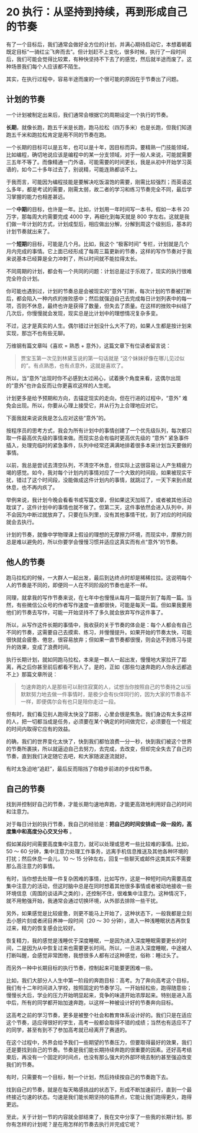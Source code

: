 # 20 执行：从坚持到持续，再到形成自己的节奏

有了一个目标后，我们通常会做好全方位的计划，并满心期待启动它，本想着朝着既定目标“一骑红尘飞奔而去”。但计划赶不上变化，很多时候，执行了一段时间后，我们可能会觉得比较累，有种快坚持不下去了的感觉，然后就半途而废了。这种场景我们每个人应该都不陌生。

其实，在执行过程中，容易半途而废的一个很可能的原因在于节奏出了问题。

## 计划的节奏

一个计划被制定出来后，我们通常会根据它的周期设定一个执行的节奏。

**长期**，就像长跑，跑五千米是长跑，跑马拉松（四万多米）也是长跑，但我们知道跑五千米和跑拉松肯定是用不同的节奏在跑。

一个长期的目标可以是五年，也可以是十年，因目标而异。要精熟一门技能领域，比如编程，确切地说应该是编程中的某一分支领域，对于一般人来说，可能就需要三五年不等了。而像精通一门外语，可能需要的时间更长，我是从初中开始学习英语的，如今二十多年过去了，别说精，可能连熟都谈不上。

于我而言，可能因为编程技能是要解决吃饭温饱的需要，刚需比较强烈；而英语这么多年，都是考试的需要，刚需太弱，故二者的学习和练习节奏完全不同，最后学习掌握的能力也相差甚远。

一个**中期**的目标，也许是一年。比如，计划用一年时间写一本书，假如一本书 20 万字，那每周大约需要完成 4000 字，再细化到每天就是 800 字左右。这就是我们做一年计划的方式，计划成型后，相应做出分解，分解到周这个级别后，基本的计划节奏就出来了。

一个**短期**的目标，可能是几个月。比如，我这个 “极客时间” 专栏，计划就是几个月内完成的事情。它上面已经形成了每周三篇更新的节奏，这样的写作节奏对于我来说基本已经算是全力冲刺了，所以时间就不能拉得太长。

不同周期的计划，都会有一个共同的问题：计划总是过于乐观了，现实的执行很难完全符合计划。

你可能也遇到过，计划的节奏总是会被现实的“意外”打断，每次计划的节奏被打断后，都会陷入一种内疚的挫败感中；然后就强迫自己去完成每日计划列表中的每一项，否则不休息，最终也许是获得了数量，但失去了质量。在这样的挫败中纠结了几次后，你慢慢就会发现，现实总是比计划中的理想情况复杂多变。

不过，这才是真实的人生。偶尔错过计划没什么大不了的，如果人生都是按计划来实现，那岂不也有些无聊。

万维钢有篇文章叫《喜欢 = 熟悉 + 意外》，这篇文章下有位读者留言说：

> 贾宝玉第一次见到林黛玉说的第一句话就是 “这个妹妹好像在哪儿见过似的”。有点熟悉，也有点意外，这就是喜欢了。

所以，当“意外”出现时你不必感到太过闹心，试着换个角度来看，这偶尔出现的“意外”也许会反而让你更喜欢这样的人生呢。

计划更多是给予预期和方向，去锚定现实的走向，但在行进的过程中，“意外” 难免会出现。所以，你要从心理上接受它，并从行为上合理地应对它。

下面我就来说说我是怎么应对这些“意外”的。

按程序员的思考方式，我会为所有计划中的事情创建了一个优先级队列，每次都只取一件最高优先级的事情来做。而现实总会有临时更高优先级的 “意外” 紧急事件插入，处理完临时的紧急事件，队列中经常还满满地排着很多本来计划当天要做的事情。

以前，我总是尝试去清空队列，不清空不休息，但实际上这很容易让人产生精疲力竭的感觉。如今，我对每个计划内的事情对应了一个大致的时间段，如果被现实干扰，错过了这个时间段，没能做成这件计划内的事情，就跳过了，一天下来到点就休息，也不再内疚了。

举例来说，我计划今晚会看看书或写篇文章，但如果这天加班了，或者被其他活动耽误了，这件计划中的事情也就不做了。但第二天，这件事依然会进入队列中，并不会因为中断过就放弃了。只要在队列里，没有其他事情干扰，到了对应的时间段就会去执行。

计划的节奏，就像中学物理课上假设的理想的无摩擦力环境，而现实中，摩擦力则总是难以避免的，所以你要学会慢慢习惯并适应这真实而有点“意外”的节奏。

## 他人的节奏

跑马拉松的时候，一大群人一起出发，最后到达终点时却是稀稀拉拉。这说明每个人的节奏是不同的，即便同一人在不同阶段的节奏也是不一样。

同理，就拿我的写作节奏来说，在七年中也慢慢从每月一篇提升到了每周一篇。当然，有些微信公众号的作者写作速度一直都很快，可能是每天一篇。但如果我要用他们的节奏去写作，可能一开始坚持不了多久就会放弃写作这件事了。

所以，从写作这件长期的事情中，我收获的关于节奏的体会是：每个人都会有自己不同的节奏，这需要自己去摸索、练习，并慢慢提升。如果开始的节奏太快，可能很快就会疲惫、倦怠，很容易放弃；但如果一直节奏都很慢，则会达不到练习与提升的效果，变成了浪费时间。

执行长期计划，就如同跑马拉松，本来是一群人一起出发，慢慢地大家拉开了距离，再之后你甚至前后都看不到人了。是的，正如《那些匀速奔跑的人你永远都追不上》那篇文章所说：

> 匀速奔跑的人是那些可以耐住寂寞的人，试想当你按照自己的节奏持之以恒默默努力地去做一件事情时，是极少会有伙伴同行的，因为大家的节奏各不一样，即便偶尔会有也只是陪你走过一段。

但有时，我们看见别人跑得太快没了踪影，心里会很是焦急。我们身边有太多这样的人，把一切都当成是任务，必须要在某个确定的时间做完它，必须要在一个规定的时间内取得它应有的效益。

的确，我们的世界变化太快了，快到我们都怕浪费一分一秒，快到我们被这个世界的节奏所裹挟，所以就逼迫自己去努力，去完成，去改变，但却完全失去了自己的节奏，直到我们决定随它去吧，和大家随波逐流就好。

有时太急迫地“追赶”，最后反而阻挡了你稳步前进的步伐和节奏。

## 自己的节奏

找到并控制好自己的节奏，才能长期匀速地奔跑，才能更高效地利用好自己的时间和注意力。

对于每日计划的执行节奏，我自己的经验是：**把自己的时间安排成一段一段的，高度集中和高度分心交叉分布** 。

假如某段时间需要高度集中注意力，就可以处理或思考一些比较难的事情。比如，50 ～ 60 分钟，集中注意力处理工作事务，远离手机信息推送及其他各种环境的打扰；然后休息一会儿，10 ～ 15 分钟左右，回复一些聊天或邮件这类其实不需要那么高注意力的事情。

有时，当你想去处理一件复杂困难的事情，比如写作，这是一种短时间内需要高度集中注意力的活动，但这时脑中总是在同时想着其他很多事情或者被动地接收一些环境信息（周围的谈话声之类的），还控制不住，很难集中注意力。这种情况下，就不用勉强开始，我通常会通过切换环境，从外部去排除一些干扰。

另外，如果感觉是比较疲惫，则更不能马上开始了，这种状态下，一般我都是立刻去小憩片刻或者闭目养神一段时间（20 ～ 30 分钟），进入一种浅睡眠状态再恢复过来，精力的恢复感会比较好。

恢复精力，我的感觉是浅睡优于深度睡眠，一是因为进入深度睡眠需要更长的时间，二是因为从中恢复过来也需要更长时间。所以，一旦进入深度睡眠，中途被人打断叫醒，会感觉非常困倦，我想很多人都有过这种感觉，俗称：睡过头了。

而另外一种中长期目标的执行节奏，控制起来可能要更困难一些。

比如，我们大部分人人生中第一阶段的奔跑目标：高考。为了奔向高考这个目标，我们有十二年时间进入学校，按照固定的节奏学习。一开始轻松些，跑得随意些；慢慢长大后，学业的压力开始明显起来，竞争的味道开始浓厚起来。特别是进入高中后，所有的同学都开始加速奔跑，以这样一种被设计好的节奏奔向目标。

这高考之前的学习节奏，更多是被整个社会和教育体系设计好的。我们只是在适应这个节奏，适应得很好的学生，高考一般都会取得不错的成绩；当然也有适应不了的同学，甚至有到不了参加高考就已经离开了赛道的。

在这个过程中，外界会给予我们一些期望的节奏压力，但要取得最好的效果，我们还是要找到自己的节奏。节奏是我们能长期持续奔跑的很重要的因素。还好高考结束后，再没有一个固定的时间点，也没有那么强大的外部环境去制约甚至强迫改变我们的节奏。

有时，只需要有一个目标，制一个计划，然后持续按自己的节奏跑下去。

找到自己的节奏，就是在每天略感挑战的状态下，形成不断加速前行，直到一个最终接近匀速的状态。匀速是我们能长期坚持的临界点，它能让我们跑得更久，跑得更远。

至此，关于计划一节的内容就全部结束了，我在文中分享了一些我的长期计划。那你有怎样的计划呢？是在用怎样的节奏去执行并完成它呢？

